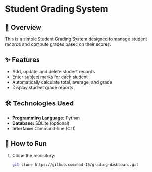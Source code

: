 # Student Grading System

## 📘 Overview
This is a simple Student Grading System designed to manage student records and compute grades based on their scores.

## ✨ Features
- Add, update, and delete student records  
- Enter subject marks for each student  
- Automatically calculate total, average, and grade  
- Display student grade reports

## 🛠️ Technologies Used
- **Programming Language:** Python  
- **Database:** SQLite (optional)  
- **Interface:** Command-line (CLI)

## 🚀 How to Run
1. Clone the repository:
   ```bash
   git clone https://github.com/nad-15/grading-dashboard.git
